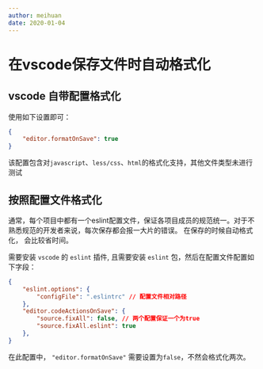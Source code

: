 ```yaml
---
author: meihuan
date: 2020-01-04
---
```


# 在vscode保存文件时自动格式化

##  vscode 自带配置格式化

使用如下设置即可：
``` json
{
    "editor.formatOnSave": true
}
```
该配置包含对`javascript`、`less/css`、`html`的格式化支持，其他文件类型未进行测试

## 按照配置文件格式化

通常，每个项目中都有一个eslint配置文件，保证各项目成员的规范统一。对于不熟悉规范的开发者来说，每次保存都会报一大片的错误。
在保存的时候自动格式化， 会比较省时间。

需要安装 `vscode` 的 `eslint` 插件, 且需要安装 `eslint` 包，然后在配置文件配置如下字段：


``` json
{
    "eslint.options": {
        "configFile": ".eslintrc" // 配置文件相对路径
    },
    "editor.codeActionsOnSave": {
        "source.fixAll": false, // 两个配置保证一个为true
        "source.fixAll.eslint": true
    },
}
```
在此配置中， `"editor.formatOnSave"` 需要设置为`false`，不然会格式化两次。
